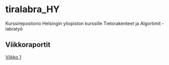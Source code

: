 # tiralabra_HY

Kurssirepositorio Helsingin yliopiston kurssille Tietorakenteet ja Algortimit - labratyö

## Viikkoraportit 

[Viikko 1](https://github.com/leopekkas/tiralabra_HY/blob/main/viikkoraportit/viikko1.md)
